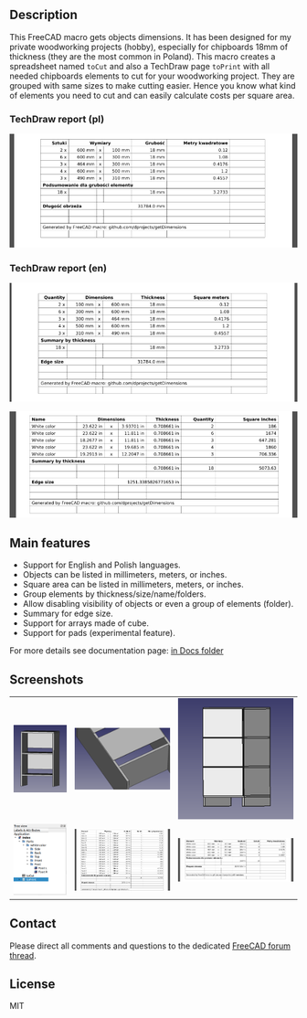 ## Description

This FreeCAD macro gets objects dimensions. It has been designed for my private woodworking projects (hobby), especially for chipboards 18mm of thickness (they are the most common in Poland). This macro creates a spreadsheet named `toCut` and also a TechDraw page `toPrint` with all needed chipboards elements to cut for your woodworking project. They are grouped with same sizes to make cutting easier. Hence you know what kind of elements you need to cut and can easily calculate costs per square area.

### TechDraw report (pl)

![pl](https://raw.githubusercontent.com/dprojects/getDimensions/master/Screenshots/lang_pl.png)

### TechDraw report (en)

![en](https://raw.githubusercontent.com/dprojects/getDimensions/master/Screenshots/lang_en.png)

![engroup](https://raw.githubusercontent.com/dprojects/getDimensions/master/Screenshots/lang_en_group.png)

## Main features

* Support for English and Polish languages.
* Objects can be listed in millimeters, meters, or inches.
* Square area can be listed in millimeters, meters, or inches.
* Group elements by thickness/size/name/folders.
* Allow disabling visibility of objects or even a group of elements (folder).
* Summary for edge size.
* Support for arrays made of cube.
* Support for pads (experimental feature).

For more details see documentation page: [in Docs folder](https://github.com/dprojects/getDimensions/tree/master/Docs)

## Screenshots

|   |   |   |
|---|---|---|
| [![001](https://raw.githubusercontent.com/dprojects/getDimensions/master/Screenshots/matrix/001.png)](https://raw.githubusercontent.com/dprojects/getDimensions/master/Screenshots/matrix/001.png) | [![002](https://raw.githubusercontent.com/dprojects/getDimensions/master/Screenshots/matrix/002.png)](https://raw.githubusercontent.com/dprojects/getDimensions/master/Screenshots/matrix/002.png) | [![003](https://raw.githubusercontent.com/dprojects/getDimensions/master/Screenshots/matrix/003.png)](https://raw.githubusercontent.com/dprojects/getDimensions/master/Screenshots/matrix/003.png) |
| [![004](https://raw.githubusercontent.com/dprojects/getDimensions/master/Screenshots/matrix/004.png)](https://raw.githubusercontent.com/dprojects/getDimensions/master/Screenshots/matrix/004.png) | [![005](https://raw.githubusercontent.com/dprojects/getDimensions/master/Screenshots/matrix/005.png)](https://raw.githubusercontent.com/dprojects/getDimensions/master/Screenshots/matrix/005.png) | [![006](https://raw.githubusercontent.com/dprojects/getDimensions/master/Screenshots/matrix/006.png)](https://raw.githubusercontent.com/dprojects/getDimensions/master/Screenshots/matrix/006.png) |

## Contact

Please direct all comments and questions to the dedicated
[FreeCAD forum thread](https://forum.freecadweb.org/viewtopic.php?f=22&t=21127).

## License

MIT
